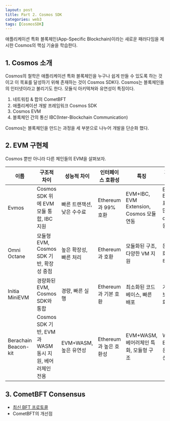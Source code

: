 ```yaml
---
layout: post
title: Part 2. Cosmos SDK
categories: web3
tags: [CosmosSDK]
---
```

애플리케이션 특화 블록체인(App-Specific Blockchain)이라는 새로운 패러다임을 제시한 Cosmos의 핵심 기술을 학습한다.

## 1. Cosmos 소개

Cosmos의 철학은 애플리케이션 특화 블록체인을 누구나 쉽게 만들 수 있도록 하는 것이고 이 목표를 달성하기 위해 존재하는 것이 Cosmos SDK다. Cosmos는 블록체인들의 인터넷이라고 불리기도 한다.
모듈식 아키텍쳐와 유연성이 특징이다.

1. 네트워킹 & 합의 CometBFT
2. 애플리케이션 개발 프레임워크 Cosmos SDK
3. Cosmos EVM
4. 블록체인 간의 통신 IBC(Inter-Blockchain Communication)

Cosmos는 블록체인을 만드는 과정을 세 부분으로 나누어 개발을 단순화 했다.

## 2. EVM 구현체

Cosmos 뿐만 아니라 다른 체인들의 EVM을 살펴보자.

| 이름                 | 구조적 차이                                                                 | 성능적 차이                | 인터페이스 호환성         | 특징                                                                 | 개선점 제안                                  |
|----------------------|-----------------------------------------------------------------------------|----------------------------|--------------------------|----------------------------------------------------------------------|----------------------------------------------|
| Evmos                | Cosmos SDK 위에 EVM 모듈 통합, IBC 지원                                     | 빠른 트랜잭션, 낮은 수수료  | Ethereum과 99% 호환      | EVM+IBC, EVM Extension, Cosmos 모듈 연동                             | EVM Extension 표준화, 더 많은 dApp 지원      |
| Omni Octane          | 모듈형 EVM, Cosmos SDK 기반, 확장성 중점                                   | 높은 확장성, 빠른 처리      | Ethereum과 호환          | 모듈화된 구조, 다양한 VM 지원                                        | 문서화 강화, 커뮤니티 활성화                 |
| Initia MiniEVM       | 경량화된 EVM, Cosmos SDK와 통합                                            | 경량, 빠른 실행            | Ethereum과 기본 호환      | 최소화된 코드베이스, 빠른 배포                                       | 기능 확장, 보안성 강화                       |
| Berachain Beacon-kit | Cosmos SDK 기반, EVM과 WASM 동시 지원, 베어러체인 전용                     | EVM+WASM, 높은 유연성      | Ethereum과 높은 호환성    | EVM+WASM, 베어러체인 특화, 모듈형 구조                                | WASM-EVM 상호운용성 개선, 표준화             |

## 3. CometBFT Consensus

- [최신 BFT 프로토콜](https://devjzen.github.io/web3/2025/07/31/%EC%B5%9C%EC%8B%A0-BFT-%ED%94%84%EB%A1%9C%ED%86%A0%EC%BD%9C.html)
- CometBFT의 개선점
